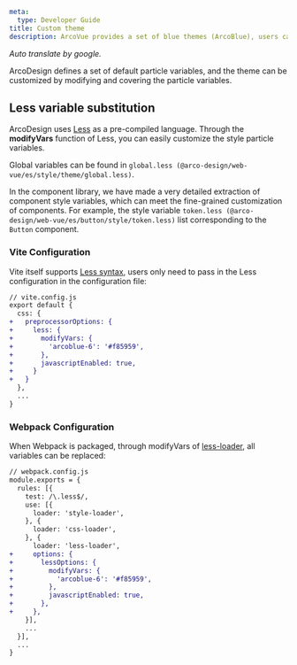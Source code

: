 ```yaml
meta:
  type: Developer Guide
title: Custom theme
description: ArcoVue provides a set of blue themes (ArcoBlue), users can customize new themes according to their own needs to meet the diverse needs of business and brand.
```

*Auto translate by google.*

ArcoDesign defines a set of default particle variables, and the theme can be customized by modifying and covering the particle variables.

## Less variable substitution

ArcoDesign uses [Less](http://lesscss.org/ "_blank") as a pre-compiled language. Through the **modifyVars** function of Less, you can easily customize the style particle variables.

Global variables can be found in `global.less (@arco-design/web-vue/es/style/theme/global.less)`.

In the component library, we have made a very detailed extraction of component style variables, which can meet the fine-grained customization of components. For example, the style variable `token.less (@arco-design/web-vue/es/button/style/token.less)` list corresponding to the `Button` component.

### Vite Configuration
Vite itself supports [Less syntax](https://vitejs.dev/guide/features.html#css-pre-processors "_blank"), users only need to pass in the Less configuration in the configuration file:

```diff
// vite.config.js
export default {
  css: {
+   preprocessorOptions: {
+     less: {
+       modifyVars: {
+         'arcoblue-6': '#f85959',
+       },
+       javascriptEnabled: true,
+     }
+   }
  },
  ...
}
```

### Webpack Configuration
When Webpack is packaged, through modifyVars of [less-loader](https://github.com/webpack-contrib/less-loader), all variables can be replaced:

```diff
// webpack.config.js
module.exports = {
  rules: [{
    test: /\.less$/,
    use: [{
      loader: 'style-loader',
    }, {
      loader: 'css-loader',
    }, {
      loader: 'less-loader',
+     options: {
+       lessOptions: {
+         modifyVars: {
+           'arcoblue-6': '#f85959',
+         },
+         javascriptEnabled: true,
+       },
+     },
    }],
    ...
  }],
  ...
}
```
